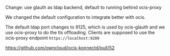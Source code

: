 Change: use glauth as ldap backend, default to running behind ocis-proxy

We changed the default configuration to integrate better with ocis.

The default ldap port changes to 9125, which is used by ocis-glauth and we use ocis-proxy to do the tls offloading.
Clients are supposed to use the ocis-proxy endpoint `https://localhost:9200`

https://github.com/owncloud/ocis-konnectd/pull/52
